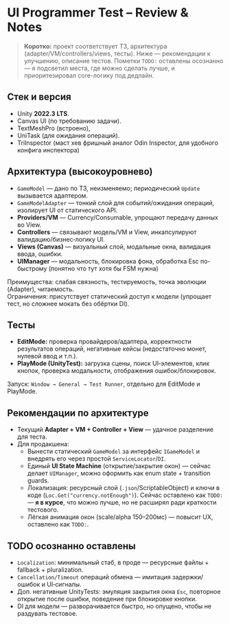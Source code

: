 # UI Programmer Test – Review & Notes

> **Коротко:** проект соответствует ТЗ, архитектура (adapter/VM/controllers/views, тесты). Ниже — рекомендации к улучшению, описание тестов. Пометки `TODO:` оставлены осознанно — я подсветил места, где можно сделать лучше, и приоритезировал core-логику под дедлайн.

## Стек и версия
- Unity **2022.3 LTS**.
- Canvas UI (по требованию задачи).
- TextMeshPro (встроено),
- UniTask (для ожидания операций).
- TriInspector (маст хев фришный аналог Odin Inspector, для удобного конфига инспектора)

## Архитектура (высокоуровнево)
- `GameModel` — дано по ТЗ, неизменяемо; периодический `Update` вызывается адаптером.
- `GameModelAdapter` — тонкий слой для событий/ожидания операций, изолирует UI от статического API.
- **Providers/VM** — Currency/Consumable, упрощают передачу данных во View.
- **Controllers** — связывают модель/VM и View, инкапсулируют валидацию/бизнес‑логику UI.
- **Views (Canvas)** — визуальный слой, модальные окна, валидация ввода, ошибки.
- **UIManager** — модальность, блокировка фона, обработка Esc по-быстрому (понятно что тут хотя бы FSM нужна)

Преимущества: слабая связность, тестируемость, точка эволюции (Adapter), читаемость.  
Ограничения: присутствует статический доступ к модели (упрощает тест, но сложнее мокать без обёртки DI).

## Тесты
- **EditMode:** проверка провайдеров/адаптера, корректности результатов операций, негативные кейсы (недостаточно монет, нулевой ввод и т.п.).
- **PlayMode (UnityTest):** загрузка сцены, поиск UI‑элементов, клик кнопок, проверка модальности, отображения ошибок/блокировок.

Запуск: `Window → General → Test Runner`, отдельно для EditMode и PlayMode.


## Рекомендации по архитектуре
- Текущий **Adapter + VM + Controller + View** — удачное разделение для теста.
- Для продакшена:
  - Вынести статический `GameModel` за интерфейс `IGameModel` и внедрять его через простой `ServiceLocator`/`DI`.
  - Единый **UI State Machine** (открытие/закрытие окон) — сейчас делает `UIManager`, можно оформить как enum state + transition guards.
  - Локализация: ресурсный слой (`.json`/ScriptableObject) и ключи в коде (`Loc.Get("currency.notEnough")`). Сейчас оставлено как `TODO:` — **я в курсе**, что можно лучше, но не расширял ради краткости тестового.
  - Лёгкая анимация окон (scale/alpha 150–200мс) — повысит UX, оставлено как `TODO:`.


## TODO осознанно оставлены
- `Localization`: минимальный стаб, в проде — ресурсные файлы + fallback + pluralization.
- `Cancellation/Timeout` операций обмена — имитация задержки/ошибок и UI‑сигналы.
- Доп. негативные UnityTests: эмуляция закрытия окна `Esc`, повторное открытие после ошибки, поведение при блокировке кнопки.
- DI для модели — разворачивается быстро, но опущено, чтобы не раздувать тестовое.

